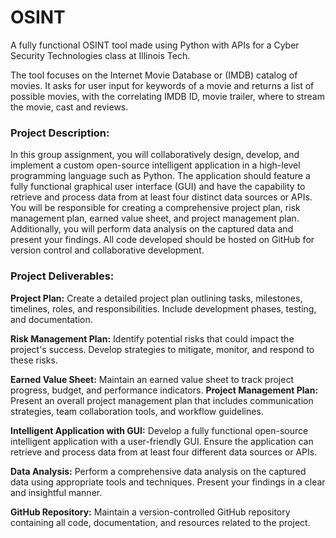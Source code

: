 # OSINT
A fully functional OSINT tool made using Python with APIs for a Cyber Security Technologies class at Illinois Tech.

The tool focuses on the Internet Movie Database or (IMDB) catalog of movies. It asks for user input for keywords of a movie and returns a list of possible movies, with the correlating IMDB ID, movie trailer, where to stream the movie, cast and reviews. 


### Project Description:
In this group assignment, you will collaboratively design, develop, and implement a custom open-source intelligent application in a high-level programming language such as Python. The application should feature a fully functional graphical user interface (GUI) and have the capability to retrieve and process data from at least four distinct data sources or APIs. You will be responsible for creating a comprehensive project plan, risk management plan, earned value sheet, and project management plan. Additionally, you will perform data analysis on the captured data and present your findings. All code developed should be hosted on GitHub for version control and collaborative development.

### Project Deliverables:
**Project Plan:** Create a detailed project plan outlining tasks, milestones, timelines, roles, and responsibilities. Include development phases, testing, and documentation.

**Risk Management Plan:** Identify potential risks that could impact the project's success. Develop strategies to mitigate, monitor, and respond to these risks.

**Earned Value Sheet:** Maintain an earned value sheet to track project progress, budget, and performance indicators.
**Project Management Plan:** Present an overall project management plan that includes communication strategies, team collaboration tools, and workflow guidelines.

**Intelligent Application with GUI:** Develop a fully functional open-source intelligent application with a user-friendly GUI. Ensure the application can retrieve and process data from at least four different data sources or APIs.

**Data Analysis:** Perform a comprehensive data analysis on the captured data using appropriate tools and techniques. Present your findings in a clear and insightful manner.

**GitHub Repository:** Maintain a version-controlled GitHub repository containing all code, documentation, and resources related to the project.
